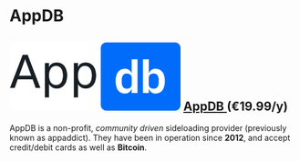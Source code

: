 # AppDB

## ![](../.gitbook/assets/appdb_logo-svg.png) [AppDB ](https://appdb.to/my/buy)\(€19.99/y\)

AppDB is a non-profit, _community driven_ sideloading provider \(previously known as appaddict\). They have been in operation since **2012**, and accept credit/debit cards as well as **Bitcoin**.

